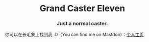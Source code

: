 <h1 align="center">Grand Caster Eleven</h1>
<h3 align="center">Just a normal caster.</h3>

你可以在长毛象上找到我 :D（You can find me on Mastdon）：<a rel="me" href="https://du.capricom.info/@Ecss">个人主页</a>

